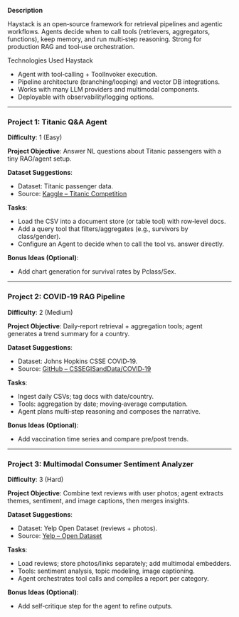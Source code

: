 **Description**

Haystack is an open‑source framework for retrieval pipelines and agentic workflows. Agents decide when to call tools (retrievers, aggregators, functions), keep memory, and run multi‑step reasoning. Strong for production RAG and tool‑use orchestration.

Technologies Used
Haystack

- Agent with tool‑calling + ToolInvoker execution.
- Pipeline architecture (branching/looping) and vector DB integrations.
- Works with many LLM providers and multimodal components.
- Deployable with observability/logging options.

---

### Project 1: Titanic Q&A Agent
**Difficulty**: 1 (Easy)

**Project Objective**:
Answer NL questions about Titanic passengers with a tiny RAG/agent setup.

**Dataset Suggestions**:
- Dataset: Titanic passenger data.
- Source: [Kaggle – Titanic Competition](https://www.kaggle.com/competitions/titanic)

**Tasks**:
- Load the CSV into a document store (or table tool) with row‑level docs.
- Add a query tool that filters/aggregates (e.g., survivors by class/gender).
- Configure an Agent to decide when to call the tool vs. answer directly.

**Bonus Ideas (Optional)**:
- Add chart generation for survival rates by Pclass/Sex.

---

### Project 2: COVID‑19 RAG Pipeline
**Difficulty**: 2 (Medium)

**Project Objective**:
Daily‑report retrieval + aggregation tools; agent generates a trend summary for a country.

**Dataset Suggestions**:
- Dataset: Johns Hopkins CSSE COVID‑19.
- Source: [GitHub – CSSEGISandData/COVID‑19](https://github.com/CSSEGISandData/COVID-19)

**Tasks**:
- Ingest daily CSVs; tag docs with date/country.
- Tools: aggregation by date; moving‑average computation.
- Agent plans multi‑step reasoning and composes the narrative.

**Bonus Ideas (Optional)**:
- Add vaccination time series and compare pre/post trends.

---

### Project 3: Multimodal Consumer Sentiment Analyzer
**Difficulty**: 3 (Hard)

**Project Objective**:
Combine text reviews with user photos; agent extracts themes, sentiment, and image captions, then merges insights.

**Dataset Suggestions**:
- Dataset: Yelp Open Dataset (reviews + photos).
- Source: [Yelp – Open Dataset](https://business.yelp.com/data/resources/open-dataset/)

**Tasks**:
- Load reviews; store photos/links separately; add multimodal embedders.
- Tools: sentiment analysis, topic modeling, image captioning.
- Agent orchestrates tool calls and compiles a report per category.

**Bonus Ideas (Optional)**:
- Add self‑critique step for the agent to refine outputs.